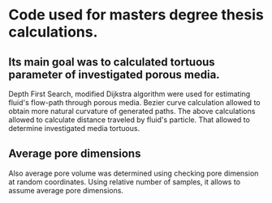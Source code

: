 #	Code used for masters degree thesis calculations.

##	Its main goal was to calculated tortuous parameter of investigated porous media.

Depth First Search, modified Dijkstra algorithm were used for estimating fluid's flow-path through porous media.
Bezier curve calculation allowed to obtain more natural curvature of generated paths. 
The above calculations allowed to calculate distance traveled by fluid's particle. That allowed to determine investigated media tortuous.

##	Average pore dimensions

Also average pore volume was determined using checking pore dimension at random coordinates. 
Using relative number of samples, it allows to assume average pore dimensions.